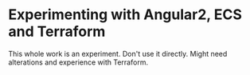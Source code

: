 # Experimenting with Angular2, ECS and Terraform

This whole work is an experiment. Don't use it directly. Might need alterations and experience with Terraform.